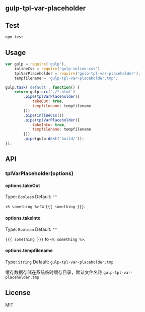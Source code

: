 ## gulp-tpl-var-placeholder

## Test

```
npm test
```

## Usage

```js
var gulp = require('gulp'),
    inlineCss = require('gulp-inline-css'),
    tplVarPlaceholder = require('gulp-tpl-var-placeholder'),
    tempfilename = 'gulp-tpl-var-placeholder.tmp';

gulp.task('default', function() {
    return gulp.src('./*.html')
        .pipe(tplVarPlaceholder({
            takeOut: true,
            tempfilename: tempfilename
        }))
        .pipe(inlineCss())
        .pipe(tplVarPlaceholder({
            takeInto: true,
            tempfilename: tempfilename
        }))
        .pipe(gulp.dest('build/'));
});
```


## API

### tplVarPlaceholder(options)


#### options.takeOut

Type: `Boolean`
Default: `""`

`<% something %>` to `{{{ something }}}`.


#### options.takeInto

Type: `Boolean`
Default: `""`

`{{{ something }}}` to `<% something %>`.


#### options.tempfilename

Type: `String`
Default: `gulp-tpl-var-placeholder.tmp`

缓存数据存储在系统临时缓存目录，默认文件名称 `gulp-tpl-var-placeholder.tmp`

## License

MIT
